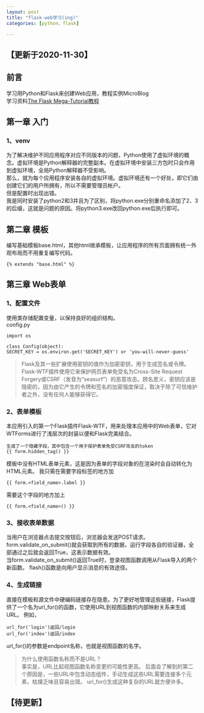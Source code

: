 ```yaml
---
layout: post
title: "flask-web学习(ing)"
categories: [python，flask]

---
```


## 【更新于2020-11-30】
## 前言
学习用Python和Flask来创建Web应用，教程实例MicroBlog  
学习资料[The Flask Mega-Tutorial教程](https://github.com/luhuisicnu/The-Flask-Mega-Tutorial-zh)

## 第一章 入门

### 1、venv
为了解决维护不同应用程序对应不同版本的问题，Python使用了虚拟环境的概念。虚拟环境是Python解释器的完整副本。在虚拟环境中安装三方包时只会作用到虚拟环境，全局Python解释器不受影响。  
那么，就为每个应用程序安装各自的虚拟环境。虚拟环境还有一个好处，即它们由创建它们的用户所拥有，所以不需要管理员帐户。  
但是配置时出现出错。  
我是同时安装了python2和3并且为了区别，将python.exe分别重命名添加了2、3的后缀，这就是问题的原因。将python3.exe改回python.exe后执行即可。  

## 第二章 模板
编写基础模板base.html，其他html继承模板，让应用程序的所有页面拥有统一外观布局而不用重复编写代码。


    {% extends "base.html" %}


## 第三章 Web表单

### 1、配置文件
使用类存储配置变量，以保持良好的组织结构。  
config.py

    
    import os
    
    class Config(object):
    SECRET_KEY = os.environ.get('SECRET_KEY') or 'you-will-never-guess'

> Flask及其一些扩展使用密钥的值作为加密密钥，用于生成签名或令牌。Flask-WTF插件使用它来保护网页表单免受名为Cross-Site Request Forgery或CSRF（发音为“seasurf”）的恶意攻击。顾名思义，密钥应该是隐密的，因为由它产生的令牌和签名的加密强度保证，取决于除了可信维护者之外，没有任何人能够获得它。

### 2、表单模板
本应用引入的第一个Flask插件Flask-WTF，用来处理本应用中的Web表单，它对WTForms进行了浅层次的封装以便和Flask完美结合。



    生成了一个隐藏字段，其中包含一个用于保护表单免受CSRF攻击的token
    {{ form.hidden_tag() }}

模板中没有HTML表单元素，这是因为表单的字段对象的在渲染时会自动转化为HTML元素。 我只需在需要字段标签的地方加

    {{ form.<field_name>.label }}  


需要这个字段的地方加上  


    {{ form.<field_name>() }}


### 3、接收表单数据
当用户在浏览器点击提交按钮后，浏览器会发送POST请求。form.validate_on_submit()就会获取到所有的数据，运行字段各自的验证器，全部通过之后就会返回True，这表示数据有效。  
当form.validate_on_submit()返回True时，登录视图函数调用从Flask导入的两个新函数。 flash()函数是向用户显示消息的有效途径。

### 4、生成链接
直接在模板和源文件中硬编码链接存在隐患。为了更好地管理这些链接，Flask提供了一个名为url_for()的函数，它使用URL到视图函数的内部映射关系来生成URL。 例如，  

    
    url_for('login')返回/login  
    url_for('index')返回/index

url_for()的参数是endpoint名称，也就是视图函数的名字。

> 为什么使用函数名称而不是URL？  
事实是，URL比起视图函数名称变更的可能性更高。 后面会了解到的第二个原因是，一些URL中包含动态组件，手动生成这些URL需要连接多个元素，枯燥乏味且容易出错。 url_for()生成这种复杂的URL就方便许多。

## 【待更新】
